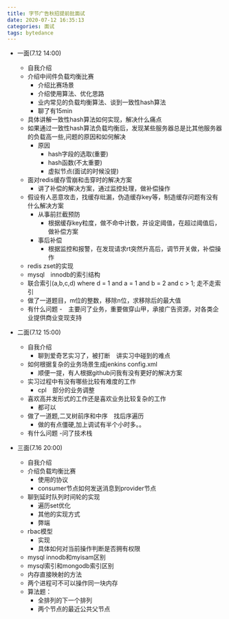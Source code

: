 ```yaml
---
title: 字节广告秋招提前批面试
date: 2020-07-12 16:35:13
categories: 面试
tags: bytedance
---
```


- 一面(7.12 14:00)
    - 自我介绍
    - 介绍中间件负载均衡比赛
        - 介绍比赛场景
        - 介绍使用算法、优化思路
        - 业内常见的负载均衡算法、谈到一致性hash算法
        - 聊了有15min
    - 具体讲解一致性hash算法如何实现，解决什么痛点
    - 如果通过一致性hash算法负载均衡后，发现某些服务器总是比其他服务器的负载高一些,问题的原因和如何解决
        - 原因
            - hash字段的选取(重要)
            - hash函数(不太重要)
            - 虚拟节点(面试的时候没提)
    - 面对redis缓存雪崩和击穿时的解决方案
        - 讲了补偿的解决方案，通过监控处理，做补偿操作
    - 假设有人恶意攻击，找缓存纰漏，伪造缓存key等，制造缓存问题有没有什么解决方案
        - 从事前拦截预防
            - 根据缓存key粒度，做不命中计数，并设定阈值，在超过阈值后，做补偿方案
        - 事后补偿
            - 根据监控和报警，在发现请求rt突然升高后，调节开关做，补偿操作 
    - redis zset的实现
    - mysql　innodb的索引结构
    - 联合索引(a,b,c,d) where d = 1 and a = 1 and b = 2 and c > 1; 走不走索引
    - 做了一道题目，m位的整数，移除n位，求移除后的最大值
    - 有什么问题
        -　主要问了业务，重要做穿山甲，承接广告资源，对各类企业提供商业变现支持

- 二面(7.12 15:00)
    - 自我介绍
        - 聊到爱奇艺实习了，被打断　讲实习中碰到的难点
    - 如何根据复杂的业务场景生成jenkins config.xml
        - 顺便一提，有人根据github问我有没有更好的解决方案
    - 实习过程中有没有哪些比较有难度的工作
        - cpl　部分的业务调整
    - 喜欢高并发形式的工作还是喜欢业务比较复杂的工作
        - 都可以
    - 做了一道题,二叉树前序和中序　找后序遍历
        - 做的有点僵硬,加上调试有半个小时多。。
    - 有什么问题
        -问了技术栈
- 三面(7.16 20:00)
    - 自我介绍
    - 介绍负载均衡比赛
        - 使用的协议
        - consumer节点如何发送消息到provider节点
    - 聊到延时队列时间轮的实现
        - 遍历set优化
        - 其他的实现方式
        - 弊端
    - rbac模型
        - 实现
        - 具体如何对当前操作判断是否拥有权限
    - mysql innodb和myisam区别
    - mysql索引和mongodb索引区别
    - 内存直接映射的方法
    - 两个进程可不可以操作同一块内存
    - 算法题：
        - 全排列的下一个排列
        - 两个节点的最近公共父节点